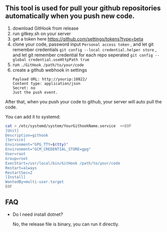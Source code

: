 ## This tool is used for pull your github repositories automatically when you push new code.

1. download GitHook from release
2. run gitkey.sh on your server
3. get a token here https://github.com/settings/tokens?type=beta
4. clone your code, password input `Personal access token` , and let git remember credentials `git config --local credential.helper store` , and let git remember credential for each repo seperated `git config --global credential.useHttpPath true
   `
5. run `./GitHook /path/to/your/code`
6. create a github webhook in settings
    ```
   Payload URL: http://yourip:10822/
   Content type: application/json
   Secret: no
   Just the push event.
   ```

After that, when you push your code to github, your server will auto pull the code.

You can add it to systemd:

```bash
cat > /etc/systemd/system/YourGithookName.service  <<EOF
[Unit]
Description=githook
[Service]
Environment="GPG_TTY=$(tty)"
Environment="GCM_CREDENTIAL_STORE=gpg"
User=root
Group=root
ExecStart=/usr/local/bin/GitHook /path/to/your/code
Restart=always
RestartSec=2
[Install]
WantedBy=multi-user.target
EOF
```


## FAQ

* Do I need install dotnet?

   No, the release file is binary, you can run it directly.